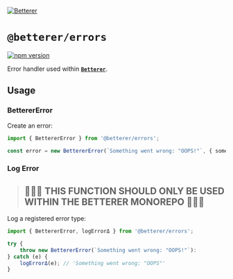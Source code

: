 [![Betterer](https://raw.githubusercontent.com/phenomnomnominal/betterer/master/docs/logo.png)](https://phenomnomnominal.github.io/betterer/)

# `@betterer/errors`

[![npm version](https://img.shields.io/npm/v/@betterer/errors.svg)](https://www.npmjs.com/package/@betterer/errors)

Error handler used within [**`Betterer`**](https://github.com/phenomnomnominal/betterer).

## Usage

### BettererError

Create an error:

```typescript
import { BettererError } from '@betterer/errors';

const error = new BettererError(`Something went wrong: "OOPS!"`, { some: 'details' });
```

### Log Error

> ## 🚨🚨🚨 THIS FUNCTION SHOULD ONLY BE USED WITHIN THE BETTERER MONOREPO 🚨🚨🚨

Log a registered error type:

```typescript
import { BettererError, logErrorΔ } from '@betterer/errors';

try {
    throw new BettererError(`Something went wrong: "OOPS!"`):
} catch (e) {
    logErrorΔ(e); // 'Something went wrong: "OOPS"'
}
```
